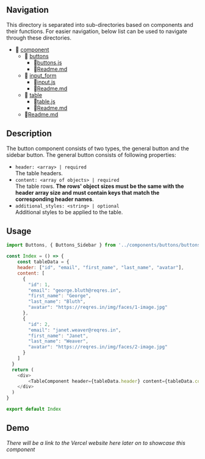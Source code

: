 ## Navigation

This directory is separated into sub-directories based on components and their functions. For easier navigation, below list can be used to navigate through these directories. 

- 📁 [component](../)
    - 📁 [buttons](../buttons/)
        - 📄[buttons.js](../buttons/buttons.js)
        - 📄[Readme.md](../buttons/readme.md)
    - 📁 [input_form](../input_form/)
        - 📄[input.js](../input_form/input.js)
        - 📄[Readme.md](../input_form/readme.md)
    - 📁 [table](./)
        - 📄[table.js](./table.js)
        - 📄[Readme.md](./readme.md)
    - 📄[Readme.md](../readme.md)

## Description

The button component consists of two types, the general button and the sidebar button. The general button consists of following properties:
- `header: <array> | required` <br>
The table headers. 
- `content: <array of objects> | required` <br>
The table rows. **The rows' object sizes must be the same with the header array size and must contain keys that match the corresponding header names**.
- `additional_styles: <string> | optional` <br>
Additional styles to be applied to the table.

## Usage
```js
import Buttons, { Buttons_Sidebar } from '../components/buttons/buttons'

const Index = () => {
    const tableData = {
    header: ["id", "email", "first_name", "last_name", "avatar"],
    content: [
      {
        "id": 1,
        "email": "george.bluth@reqres.in",
        "first_name": "George",
        "last_name": "Bluth",
        "avatar": "https://reqres.in/img/faces/1-image.jpg"
      },
      {
        "id": 2,
        "email": "janet.weaver@reqres.in",
        "first_name": "Janet",
        "last_name": "Weaver",
        "avatar": "https://reqres.in/img/faces/2-image.jpg"
      }
    ]
  }
  return (
    <div>
        <TableComponent header={tableData.header} content={tableData.content} />
    </div>
  )
}

export default Index
```

## Demo
*There will be a link to the Vercel website here later on to showcase this component*